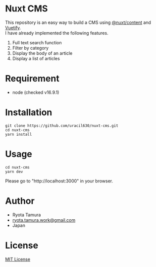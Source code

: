 # Nuxt CMS
This repository is an easy way to build a CMS using [@nuxt/content](https://github.com/nuxt/content) and [Vuetify](https://github.com/vuetifyjs/vuetify).<br>
I have already implemented the following features.

1. Full text search function
2. Filter by category
3. Display the body of an article
4. Display a list of articles



# Requirement
- node (checked v16.9.1)

# Installation

```
git clone https://github.com/uracil630/nuxt-cms.git
cd nuxt-cms
yarn install
```

# Usage

```
cd nuxt-cms
yarn dev
```

Please go to "http://localhost:3000" in your browser.

# Author
* Ryota Tamura
* ryota.tamura.work@gmail.com
* Japan

# License
[MIT License](https://github.com/nuxt/content/blob/main/LICENSE)

